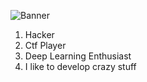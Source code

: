 ![Banner](https://media.tenor.com/pJTikhNW3UgAAAAM/art-spin.gif)

1. Hacker
2. Ctf Player
3. Deep Learning Enthusiast
4. I like to develop crazy stuff
